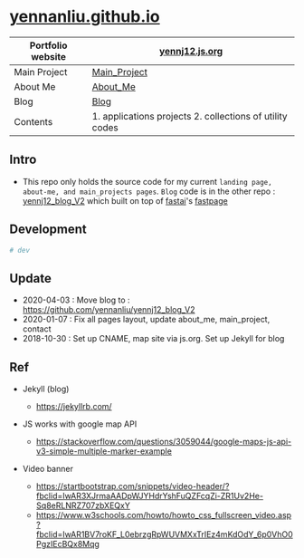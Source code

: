 <h1 align="left"><a href="https://yennj12.js.org/">yennanliu.github.io</a></h1>


Portfolio website | [yennj12.js.org](https://yennj12.js.org/) 
------------ | -------------
Main Project |  [Main_Project](https://yennj12.js.org/main_project.html)
About Me     |  [About_Me](https://yennj12.js.org/about_me.html)
Blog     |  [Blog](https://yennj12.js.org/yennj12_blog_V2/)
Contents  | 1. applications projects  2. collections of utility codes

## Intro
- This repo only holds the source code for my current `landing page, about-me, and main_projects pages`. `Blog` code is in the other repo : [yennj12_blog_V2](https://github.com/yennanliu/yennj12_blog_V2) which built on top of [fastai](https://github.com/fastai)'s [fastpage](https://github.com/fastai/fastpages)

## Development 
```bash
# dev 
```


## Update 
- 2020-04-03 : Move blog to : https://github.com/yennanliu/yennj12_blog_V2
- 2020-01-07 : Fix all pages layout, update about_me, main_project, contact
- 2018-10-30 : Set up CNAME, map site via js.org. Set up Jekyll for blog


## Ref 
- Jekyll (blog)
	- https://jekyllrb.com/

- JS works with google map API
	- https://stackoverflow.com/questions/3059044/google-maps-js-api-v3-simple-multiple-marker-example

- Video banner
	- https://startbootstrap.com/snippets/video-header/?fbclid=IwAR3XJrmaAADpWJYHdrYshFuQZFcqZi-ZR1Uv2He-Sq8eRLNRZ707zbXEQxY
	- https://www.w3schools.com/howto/howto_css_fullscreen_video.asp?fbclid=IwAR1BV7roKF_L0ebrzgRpWUVMXxTrIEz4mKdOdY_6p0VhO0PgzIEcBQx8Mqg
